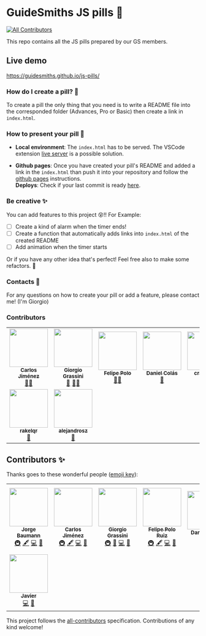 # GuideSmiths JS pills 💊
<!-- ALL-CONTRIBUTORS-BADGE:START - Do not remove or modify this section -->
[![All Contributors](https://img.shields.io/badge/all_contributors-8-orange.svg?style=flat-square)](#contributors-)
<!-- ALL-CONTRIBUTORS-BADGE:END -->

This repo contains all the JS pills prepared by our GS members.

## Live demo
https://guidesmiths.github.io/js-pills/

### How do I create a pill? 📝

To create a pill the only thing that you need is to write a README file into the corresponded folder (Advances, Pro or Basic) then create a link in `index.html`.

### How to present your pill 🍿

- **Local environment**: The `index.html` has to be served. The VSCode extension [live server](https://marketplace.visualstudio.com/items?itemName=ritwickdey.LiveServer) is a possible solution.

- **Github pages**: Once you have created your pill's README and added a link in the `index.html` than push it into your repository and follow the [github pages](https://docs.github.com/es/github/working-with-github-pages/about-github-pages) instructions.  
**Deploys**: Check if your last commit is ready [here](https://github.com/guidesmiths/js-pills/deployments). 

### Be creative ✨

You can add features to this project 😵!! For Example: 
- [ ] Create a kind of alarm when the timer ends! 
- [ ] Create a function that automatically adds links into `index.html` of the created README 
- [ ] Add animation when the timer starts

Or if you have any other idea that's perfect! Feel free also to make some refactors. 😬

### Contacts 📨

For any questions on how to create your pill or add a feature, please contact me! (I'm Giorgio)

### Contributors

<table>
  <tr>
    <td align="center"><a href="https://github.com/Betisman"><img src="https://avatars3.githubusercontent.com/u/11455322?s=460&u=736154a8e3bee1bcee08a74ce0ff5000f5db84ee&v=4" width="100px;" alt=""/><br /><sub><b>Carlos Jiménez</b></sub></a><br /><a href="#maintenance-carlos" title="Maintenance">🚧</a><a href="https://github.com/guidesmiths/js-pills/commits?author=Betisman" title="Documentation">📖</a></td>
    <td align="center"><a href="https://github.com/girgetto"><img src="https://avatars1.githubusercontent.com/u/33903092?s=460&u=788c63bd9d9bc2f49b86250b91196a7e69db029d&v=4" width="100px;" alt=""/><br /><sub><b>Giorgio Grassini</b></sub></a><br /><a href="#design-giorgio" title="Design">🎨</a> <a href="#maintenance-giorgio" title="Maintenance">🚧</a><a href="https://github.com/guidesmiths/js-pills/commits?author=Girgetto" title="Documentation">📖</a></td>
    <td align="center"><a href="https://github.com/feliun"><img src="https://avatars0.githubusercontent.com/u/3338149?s=460&u=c7e0e021f20c8946ee36263345f3a2ef30263809&v=4" width="100px;" alt=""/><br /><sub><b>Felipe Polo</b></sub></a><br /><a href="#maintenance-felipe" title="Maintenance">🚧</a><a href="https://github.com/guidesmiths/js-pills/commits?author=feliun" title="Documentation">📖</a></td>
    <td align="center"><a href="https://github.com/dancol93"><img src="https://avatars0.githubusercontent.com/u/16827815?s=460&v=4" width="100px;" alt=""/><br /><sub><b>Daniel Colás</b></sub></a><br /><a href="https://github.com/guidesmiths/js-pills/commits?author=dancol93" title="Documentation">📖</a>
    <td align="center"><a href="https://github.com/crackvine"><img src="https://avatars3.githubusercontent.com/u/60526114?s=460&v=4" width="100px;" alt=""/><br /><sub><b>crackvine</b></sub></a><br /><a href="https://github.com/guidesmiths/js-pills/commits?author=crackvine" title="Documentation">📖</a></td>
  </tr>
  <tr>
    <td align="center"><a href="https://github.com/rakelqr"><img src="https://avatars3.githubusercontent.com/u/48944173?s=120&v=4" width="100px;" alt=""/><br /><sub><b>rakelqr</b></sub></a><br /><a href="https://github.com/guidesmiths/js-pills/commits?author=rakelqr" title="Documentation">📖</a></td>
    <td align="center"><a href="https://github.com/alejandrosz"><img src="https://avatars1.githubusercontent.com/u/55948481?s=460&u=cdcc6f2e6c19e6d25c1788f9e1fab78675ca214a&v=4" width="100px;" alt=""/><br /><sub><b>alejandrosz</b></sub></a><br /><a href="https://github.com/guidesmiths/js-pills/commits?author=alejandrosz" title="Documentation">📖</a></td>
  </tr>
</table>

## Contributors ✨

Thanks goes to these wonderful people ([emoji key](https://allcontributors.org/docs/en/emoji-key)):

<!-- ALL-CONTRIBUTORS-LIST:START - Do not remove or modify this section -->
<!-- prettier-ignore-start -->
<!-- markdownlint-disable -->
<table>
  <tr>
    <td align="center"><a href="https://instagram.com/baumannzone"><img src="https://avatars0.githubusercontent.com/u/5422102?v=4" width="100px;" alt=""/><br /><sub><b>Jorge Baumann</b></sub></a><br /><a href="#infra-baumannzone" title="Infrastructure (Hosting, Build-Tools, etc)">🚇</a> <a href="#content-baumannzone" title="Content">🖋</a> <a href="https://github.com/guidesmiths/js-pills/commits?author=baumannzone" title="Code">💻</a> <a href="#maintenance-baumannzone" title="Maintenance">🚧</a></td>
    <td align="center"><a href="https://github.com/Betisman"><img src="https://avatars0.githubusercontent.com/u/11455322?v=4" width="100px;" alt=""/><br /><sub><b>Carlos Jiménez</b></sub></a><br /><a href="#infra-Betisman" title="Infrastructure (Hosting, Build-Tools, etc)">🚇</a> <a href="#content-Betisman" title="Content">🖋</a> <a href="https://github.com/guidesmiths/js-pills/commits?author=Betisman" title="Code">💻</a> <a href="#maintenance-Betisman" title="Maintenance">🚧</a></td>
    <td align="center"><a href="http://girgetto.github.io/portfolio/"><img src="https://avatars0.githubusercontent.com/u/33903092?v=4" width="100px;" alt=""/><br /><sub><b>Giorgio Grassini</b></sub></a><br /><a href="#infra-Girgetto" title="Infrastructure (Hosting, Build-Tools, etc)">🚇</a> <a href="#design-Girgetto" title="Design">🎨</a> <a href="https://github.com/guidesmiths/js-pills/commits?author=Girgetto" title="Code">💻</a> <a href="#maintenance-Girgetto" title="Maintenance">🚧</a></td>
    <td align="center"><a href="http://www.guidesmiths.com"><img src="https://avatars2.githubusercontent.com/u/3338149?v=4" width="100px;" alt=""/><br /><sub><b>Felipe Polo Ruiz</b></sub></a><br /><a href="#infra-feliun" title="Infrastructure (Hosting, Build-Tools, etc)">🚇</a> <a href="#content-feliun" title="Content">🖋</a> <a href="https://github.com/guidesmiths/js-pills/commits?author=feliun" title="Code">💻</a> <a href="#maintenance-feliun" title="Maintenance">🚧</a></td>
    <td align="center"><a href="https://github.com/dancol93"><img src="https://avatars1.githubusercontent.com/u/16827815?v=4" width="100px;" alt=""/><br /><sub><b>Daniel Colás</b></sub></a><br /><a href="https://github.com/guidesmiths/js-pills/commits?author=dancol93" title="Code">💻</a> <a href="https://github.com/guidesmiths/js-pills/commits?author=dancol93" title="Documentation">📖</a></td>
    <td align="center"><a href="https://github.com/rakelqr"><img src="https://avatars2.githubusercontent.com/u/48944173?v=4" width="100px;" alt=""/><br /><sub><b>Raquel Q Rodríguez</b></sub></a><br /><a href="https://github.com/guidesmiths/js-pills/commits?author=rakelqr" title="Code">💻</a> <a href="https://github.com/guidesmiths/js-pills/commits?author=rakelqr" title="Documentation">📖</a></td>
    <td align="center"><a href="https://github.com/alejandrosz"><img src="https://avatars3.githubusercontent.com/u/55948481?v=4" width="100px;" alt=""/><br /><sub><b>Alejandro Sánchez Zaragoza</b></sub></a><br /><a href="https://github.com/guidesmiths/js-pills/commits?author=alejandrosz" title="Code">💻</a> <a href="https://github.com/guidesmiths/js-pills/commits?author=alejandrosz" title="Documentation">📖</a></td>
  </tr>
  <tr>
    <td align="center"><a href="https://github.com/jgleal"><img src="https://avatars3.githubusercontent.com/u/2418727?v=4" width="100px;" alt=""/><br /><sub><b>Javier</b></sub></a><br /><a href="https://github.com/guidesmiths/js-pills/commits?author=jgleal" title="Code">💻</a> <a href="https://github.com/guidesmiths/js-pills/commits?author=jgleal" title="Documentation">📖</a></td>
  </tr>
</table>

<!-- markdownlint-enable -->
<!-- prettier-ignore-end -->
<!-- ALL-CONTRIBUTORS-LIST:END -->

This project follows the [all-contributors](https://github.com/all-contributors/all-contributors) specification. Contributions of any kind welcome!